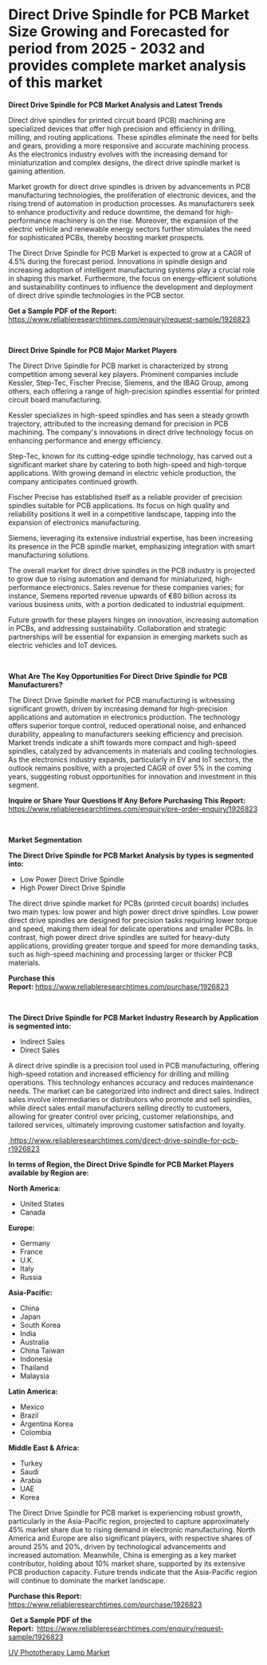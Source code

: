 <p><h1>Direct Drive Spindle for PCB Market Size Growing and Forecasted for period from 2025 - 2032 and provides complete market analysis of this market</h1></p><p><strong>Direct Drive Spindle for PCB Market Analysis and Latest Trends</strong></p>
<p><p>Direct drive spindles for printed circuit board (PCB) machining are specialized devices that offer high precision and efficiency in drilling, milling, and routing applications. These spindles eliminate the need for belts and gears, providing a more responsive and accurate machining process. As the electronics industry evolves with the increasing demand for miniaturization and complex designs, the direct drive spindle market is gaining attention.</p><p>Market growth for direct drive spindles is driven by advancements in PCB manufacturing technologies, the proliferation of electronic devices, and the rising trend of automation in production processes. As manufacturers seek to enhance productivity and reduce downtime, the demand for high-performance machinery is on the rise. Moreover, the expansion of the electric vehicle and renewable energy sectors further stimulates the need for sophisticated PCBs, thereby boosting market prospects.</p><p>The Direct Drive Spindle for PCB Market is expected to grow at a CAGR of 4.5% during the forecast period. Innovations in spindle design and increasing adoption of intelligent manufacturing systems play a crucial role in shaping this market. Furthermore, the focus on energy-efficient solutions and sustainability continues to influence the development and deployment of direct drive spindle technologies in the PCB sector.</p></p>
<p><strong>Get a Sample PDF of the Report:&nbsp;</strong> <a href="https://www.reliableresearchtimes.com/enquiry/request-sample/1926823?utm_campaign=3034&utm_medium=2&utm_source=Github&utm_content=ia&utm_term=28032025&utm_id=direct-drive-spindle-for-pcb">https://www.reliableresearchtimes.com/enquiry/request-sample/1926823</a></p>
<p>&nbsp;</p>
<p><strong>Direct Drive Spindle for PCB Major Market Players</strong></p>
<p><p>The Direct Drive Spindle for PCB market is characterized by strong competition among several key players. Prominent companies include Kessler, Step-Tec, Fischer Precise, Siemens, and the IBAG Group, among others, each offering a range of high-precision spindles essential for printed circuit board manufacturing.</p><p>Kessler specializes in high-speed spindles and has seen a steady growth trajectory, attributed to the increasing demand for precision in PCB machining. The company's innovations in direct drive technology focus on enhancing performance and energy efficiency.</p><p>Step-Tec, known for its cutting-edge spindle technology, has carved out a significant market share by catering to both high-speed and high-torque applications. With growing demand in electric vehicle production, the company anticipates continued growth.</p><p>Fischer Precise has established itself as a reliable provider of precision spindles suitable for PCB applications. Its focus on high quality and reliability positions it well in a competitive landscape, tapping into the expansion of electronics manufacturing.</p><p>Siemens, leveraging its extensive industrial expertise, has been increasing its presence in the PCB spindle market, emphasizing integration with smart manufacturing solutions. </p><p>The overall market for direct drive spindles in the PCB industry is projected to grow due to rising automation and demand for miniaturized, high-performance electronics. Sales revenue for these companies varies; for instance, Siemens reported revenue upwards of €80 billion across its various business units, with a portion dedicated to industrial equipment. </p><p>Future growth for these players hinges on innovation, increasing automation in PCBs, and addressing sustainability. Collaboration and strategic partnerships will be essential for expansion in emerging markets such as electric vehicles and IoT devices.</p></p>
<p>&nbsp;</p>
<p><strong>What Are The Key Opportunities For Direct Drive Spindle for PCB Manufacturers?</strong></p>
<p><p>The Direct Drive Spindle market for PCB manufacturing is witnessing significant growth, driven by increasing demand for high-precision applications and automation in electronics production. The technology offers superior torque control, reduced operational noise, and enhanced durability, appealing to manufacturers seeking efficiency and precision. Market trends indicate a shift towards more compact and high-speed spindles, catalyzed by advancements in materials and cooling technologies. As the electronics industry expands, particularly in EV and IoT sectors, the outlook remains positive, with a projected CAGR of over 5% in the coming years, suggesting robust opportunities for innovation and investment in this segment.</p></p>
<p><strong>Inquire or Share Your Questions If Any Before Purchasing This Report:</strong> <a href="https://www.reliableresearchtimes.com/enquiry/pre-order-enquiry/1926823?utm_campaign=3034&utm_medium=2&utm_source=Github&utm_content=ia&utm_term=28032025&utm_id=direct-drive-spindle-for-pcb">https://www.reliableresearchtimes.com/enquiry/pre-order-enquiry/1926823</a></p>
<p>&nbsp;</p>
<p><strong>Market Segmentation</strong></p>
<p><strong>The Direct Drive Spindle for PCB Market Analysis by types is segmented into:</strong></p>
<p><ul><li>Low Power Direct Drive Spindle</li><li>High Power Direct Drive Spindle</li></ul></p>
<p><p>The direct drive spindle market for PCBs (printed circuit boards) includes two main types: low power and high power direct drive spindles. Low power direct drive spindles are designed for precision tasks requiring lower torque and speed, making them ideal for delicate operations and smaller PCBs. In contrast, high power direct drive spindles are suited for heavy-duty applications, providing greater torque and speed for more demanding tasks, such as high-speed machining and processing larger or thicker PCB materials.</p></p>
<p><strong>Purchase this Report:&nbsp;</strong><a href="https://www.reliableresearchtimes.com/purchase/1926823?utm_campaign=3034&utm_medium=2&utm_source=Github&utm_content=ia&utm_term=28032025&utm_id=direct-drive-spindle-for-pcb">https://www.reliableresearchtimes.com/purchase/1926823</a></p>
<p>&nbsp;</p>
<p><strong>The Direct Drive Spindle for PCB Market Industry Research by Application is segmented into:</strong></p>
<p><ul><li>Indirect Sales</li><li>Direct Sales</li></ul></p>
<p><p>A direct drive spindle is a precision tool used in PCB manufacturing, offering high-speed rotation and increased efficiency for drilling and milling operations. This technology enhances accuracy and reduces maintenance needs. The market can be categorized into indirect and direct sales. Indirect sales involve intermediaries or distributors who promote and sell spindles, while direct sales entail manufacturers selling directly to customers, allowing for greater control over pricing, customer relationships, and tailored services, ultimately improving customer satisfaction and loyalty.</p></p>
<p><a href="https://www.reliableresearchtimes.com/direct-drive-spindle-for-pcb-r1926823?utm_campaign=3034&utm_medium=2&utm_source=Github&utm_content=ia&utm_term=28032025&utm_id=direct-drive-spindle-for-pcb">&nbsp;https://www.reliableresearchtimes.com/direct-drive-spindle-for-pcb-r1926823</a></p>
<p><strong>In terms of Region, the Direct Drive Spindle for PCB Market Players available by Region are:</strong></p>
<p>
    <p> <strong> North America: </strong>
        <ul>
            <li>United States</li>
            <li>Canada</li>
        </ul>
        </p> 
    <p> <strong> Europe: </strong>
        <ul>
            <li>Germany</li>
            <li>France</li>
            <li>U.K.</li>
            <li>Italy</li>
            <li>Russia</li>
        </ul>
        </p> 
    <p> <strong> Asia-Pacific: </strong>
        <ul>
            <li>China</li>
            <li>Japan</li>
            <li>South Korea</li>
            <li>India</li>
            <li>Australia</li>
            <li>China Taiwan</li>
            <li>Indonesia</li>
            <li>Thailand</li>
            <li>Malaysia</li>
        </ul>
        </p> 
    <p> <strong> Latin America: </strong>
        <ul>
            <li>Mexico</li>
            <li>Brazil</li>
            <li>Argentina Korea</li>
            <li>Colombia</li>
        </ul>
        </p> 
    <p> <strong> Middle East & Africa: </strong>
        <ul>
            <li>Turkey</li>
            <li>Saudi</li>
            <li>Arabia</li>
            <li>UAE</li>
            <li>Korea</li>
        </ul>
    </p>
    </p>
<p><p>The Direct Drive Spindle for PCB market is experiencing robust growth, particularly in the Asia-Pacific region, projected to capture approximately 45% market share due to rising demand in electronic manufacturing. North America and Europe are also significant players, with respective shares of around 25% and 20%, driven by technological advancements and increased automation. Meanwhile, China is emerging as a key market contributor, holding about 10% market share, supported by its extensive PCB production capacity. Future trends indicate that the Asia-Pacific region will continue to dominate the market landscape.</p></p>
<p><strong>Purchase this Report: </strong><a href="https://www.reliableresearchtimes.com/purchase/1926823?utm_campaign=3034&utm_medium=2&utm_source=Github&utm_content=ia&utm_term=28032025&utm_id=direct-drive-spindle-for-pcb">https://www.reliableresearchtimes.com/purchase/1926823</a></p>
<p>&nbsp;<strong>Get a Sample PDF of the Report:&nbsp;&nbsp;</strong><a href="https://www.reliableresearchtimes.com/enquiry/request-sample/1926823?utm_campaign=3034&utm_medium=2&utm_source=Github&utm_content=ia&utm_term=28032025&utm_id=direct-drive-spindle-for-pcb">https://www.reliableresearchtimes.com/enquiry/request-sample/1926823</a></p>
<p><strong></strong></p>
<p><p><a href="https://github.com/pidlisseas/Market-Research-Report-List-1/blob/main/uv-phototherapy-lamp-market.md?utm_campaign=3034&utm_medium=2&utm_source=Github&utm_content=ia&utm_term=28032025&utm_id=direct-drive-spindle-for-pcb">UV Phototherapy Lamp Market</a></p></p>